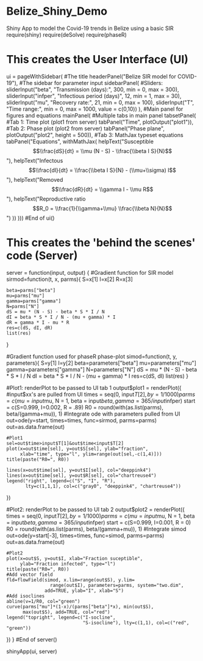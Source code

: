 # Belize_Shiny_Demo
Shiny App to model the Covid-19 trends in Belize using a basic SIR
require(shiny)
require(deSolve)
require(phaseR)

# This creates the User Interface (UI)

ui = pageWithSidebar( 
  #The title
  headerPanel("Belize SIR model for COVID-19"),
  #The sidebar for parameter input
  sidebarPanel(
    #Sliders:
    sliderInput("beta", "Transmission (days):", 300,
                min = 0, max = 300),
    sliderInput("infper", "Infectious period (days)", 12,
                min = 1, max = 30),
    sliderInput("mu", "Recovery rate:", 21,
                min = 0, max = 100),
    sliderInput("T", "Time range:",
                min = 0, max = 1000, value = c(0,10))
  ),
  #Main panel for figures and equations
  mainPanel(
    #Multiple tabs in main panel
    tabsetPanel(
      #Tab 1: Time plot (plot1 from server)
      tabPanel("Time", plotOutput("plot1")),
      #Tab 2: Phase plot (plot2 from server)
      tabPanel("Phase plane", plotOutput("plot2",
                                         height = 500)),
      #Tab 3: MathJax typeset equations
      tabPanel("Equations",
               withMathJax(
                 helpText("Susceptible $$\\frac{dS}{dt} =
\\mu (N - S) - \\frac{\\beta I S}{N}$$"),
                 helpText("Infectous $$\\frac{dI}{dt} =
\\frac{\\beta I S}{N} - (\\mu+\\sigma) I$$"),
                 helpText("Removed $$\\frac{dR}{dt} =
\\gamma I - \\mu R$$"),
                 helpText("Reproductive ratio $$R_0 =
\\frac{1}{\\gamma+\\mu} \\frac{\\beta N}{N}$$")
               ))
    ))) #End of ui()

# This creates the 'behind the scenes' code (Server)
server = function(input, output) {
  #Gradient function for SIR model
  sirmod=function(t, x, parms){
    S=x[1]
    I=x[2]
    R=x[3]
    
    beta=parms["beta"]
    mu=parms["mu"]
    gamma=parms["gamma"]
    N=parms["N"]
    dS = mu * (N - S) - beta * S * I / N
    dI = beta * S * I / N - (mu + gamma) * I
    dR = gamma * I - mu * R
    res=c(dS, dI, dR)
    list(res)
  }
  
  #Gradient function used for phaseR phase-plot
  simod=function(t, y, parameters){
    S=y[1]
    I=y[2]
    beta=parameters["beta"]
    mu=parameters["mu"]
    gamma=parameters["gamma"]
    N=parameters["N"]
    dS = mu * (N - S) - beta * S * I / N
    dI = beta * S * I / N - (mu + gamma) * I
    res=c(dS, dI)
    list(res)
  }
  
  #Plot1: renderPlot to be passed to UI tab 1
  output$plot1 = renderPlot({
    #input\$xx's are pulled from UI
    times = seq(0, input$T[2], by=1/1000)
    parms = c(mu = input$mu, N = 1, beta = input$beta,
              gamma = 365/input$infper)
    start = c(S=0.999, I=0.002, R = .89)
    R0 = round(with(as.list(parms), beta/(gamma+mu)), 1)
    #Integrate ode with parameters pulled from UI
    out=ode(y=start, times=times, func=sirmod,
            parms=parms)
    out=as.data.frame(out)
    
    #Plot1
    sel=out$time>input$T[1]&out$time<input$T[2]
    plot(x=out$time[sel], y=out$S[sel], ylab="fraction",
         xlab="time", type="l", ylim=range(out[sel,-c(1,4)]))
    title(paste("R0=", R0))
    
    lines(x=out$time[sel], y=out$I[sel], col="deeppink4")
    lines(x=out$time[sel], y=out$R[sel], col="chartreuse4")
    legend("right", legend=c("S", "I", "R"),
           lty=c(1,1,1), col=c("gray0", "deeppink4", "chartreuse4"))
  })
  
  #Plot2: renderPlot to be passed to UI tab 2
  output$plot2 = renderPlot({
    times = seq(0, input$T[2], by=1/1000)
    parms = c(mu = input$mu, N = 1, beta = input$beta,
              gamma = 365/input$infper)
    start = c(S=0.999, I=0.001, R = 0)
    R0 = round(with(as.list(parms), beta/(gamma+mu)), 1)
    #Integrate simod
    out=ode(y=start[-3], times=times, func=simod,
            parms=parms)
    out=as.data.frame(out)
    
    #Plot2
    plot(x=out$S, y=out$I, xlab="Fraction suceptible",
         ylab="Fraction infected", type="l")
    title(paste("R0=", R0))
    #Add vector field
    fld=flowField(simod, x.lim=range(out$S), y.lim=
                    range(out$I), parameters=parms, system="two.dim",
                  add=TRUE, ylab="I", xlab="S")
    #Add isoclines
    abline(v=1/R0, col="green")
    curve(parms["mu"]*(1-x)/(parms["beta"]*x), min(out$S),
          max(out$S), add=TRUE, col="red")
    legend("topright", legend=c("I-socline",
                                "S-isocline"), lty=c(1,1), col=c("red", "green"))
  })
} #End of server()

shinyApp(ui, server)
